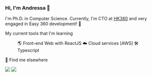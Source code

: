 ### Hi, I'm Andressa  👋

I'm Ph.D. in Computer Science. Currently, I'm CTO at [HK360](https://heijunka360.com/) and very engaged in Easy 360 development! 🚀

<div>
 <p>My current tools that I'm learning </p>
 <menu>
   <menuitem> 🌎 Front-end Web with ReactJS </menuitem>
   <menuitem> ☁️ Cloud services [AWS] </menuitem>
   <menuitem> 🛠️ Typescript </menuitem>
 </menu>
 </div>

<div>
 <p> 💭 Find me elsewhere </p>
 <a href="https://www.linkedin.com/in/andressa-vergutz/" target="_blank"><img src="https://img.shields.io/badge/LinkedIn-0077B5?style=for-the-badge&logo=linkedin&logoColor=white" target="_blank"></a> 
 <a href="malito:andressa@heijunka360.com" target="_blank"><img src="https://img.shields.io/badge/Gmail-D14836?style=for-the-badge&logo=gmail&logoColor=white" target="_blank"></a> 
 
</div>
